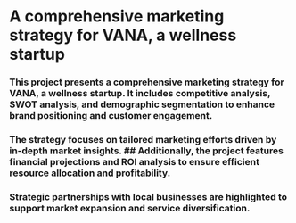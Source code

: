 

# A comprehensive marketing strategy for VANA, a wellness startup

### This project presents a comprehensive marketing strategy for VANA, a wellness startup. It includes competitive analysis, SWOT analysis, and demographic segmentation to enhance brand positioning and customer engagement. 
### The strategy focuses on tailored marketing efforts driven by in-depth market insights. ## Additionally, the project features financial projections and ROI analysis to ensure efficient resource allocation and profitability. 
### Strategic partnerships with local businesses are highlighted to support market expansion and service diversification.
